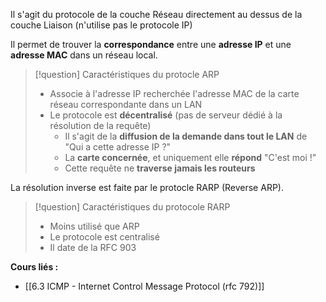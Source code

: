 Il s'agit du protocole de la couche Réseau directement au dessus de la couche Liaison (n'utilise pas le protocole IP)

Il permet de trouver la **correspondance** entre une **adresse IP** et une **adresse MAC** dans un réseau local.

>[!question] Caractéristiques du protocle ARP
>- Associe à l'adresse IP recherchée l'adresse MAC de la carte réseau correspondante dans un LAN
>- Le protocole est **décentralisé** (pas de serveur dédié à la résolution de la requête)
>     - Il s'agit de la **diffusion de la demande dans tout le LAN** de "Qui a cette adresse IP ?" 
>     - La **carte concernée**, et uniquement elle **répond** "C'est moi !"
>     - Cette requête ne **traverse jamais les routeurs**

La résolution inverse est faite par le protocle RARP (Reverse ARP). 

>[!question] Caractéristiques du protocole RARP 
>- Moins utilisé que ARP
>- Le protocole est centralisé
>- Il date de la RFC 903


**Cours liés :**
- [[6.3 ICMP - Internet Control Message Protocol (rfc 792)]]